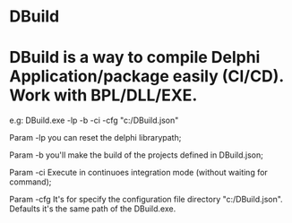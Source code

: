 # DBuild

# DBuild is a way to compile Delphi Application/package easily (CI/CD). Work with BPL/DLL/EXE.

e.g: DBuild.exe -lp -b -ci -cfg "c:/DBuild.json"  

Param -lp  you can reset the delphi librarypath;

Param -b   you'll make the build of the projects defined in DBuild.json;

Param -ci  Execute in continuoes integration mode (without waiting for command);

Param -cfg It's for specify the configuration file directory "c:/DBuild.json". Defaults it's the same path of the DBuild.exe.
